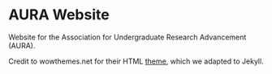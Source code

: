 # AURA Website
Website for the Association for Undergraduate Research Advancement (AURA).

Credit to wowthemes.net for their HTML [theme](http://www.wowthemes.net/studio-francesca-free-responsive-template/), which we adapted to Jekyll. 
